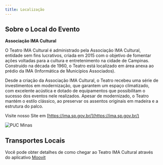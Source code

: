 ```yaml
---
title: Localização
---
```

<!--
[English Version](./venue-en_us.md)


-->

## Sobre o Local do Evento

**Associação IMA Cultural**

O Teatro IMA Cultural é administrado pela Associação IMA Cultural, entidade sem fins lucrativos, criada em 2015 com o objetivo de fomentar ações voltadas para a cultura e entretenimento na cidade de Campinas. Construído na década de 1960, o Teatro está localizado em área anexa ao prédio da IMA (Informática de Municípios Associados).

Desde a criação da Associação IMA Cultural, o Teatro recebeu uma série de investimentos em modernização, que garantem um espaço climatizado, com excelente acústica e dotado de equipamentos que possibilitam o sucesso dos eventos nele realizados. Apesar de modernizado, o Teatro mantém o estilo clássico, ao preservar os assentos originais em madeira e a estrutura do palco.

Visite nosso Site em [https://ima.sp.gov.br/](https://ima.sp.gov.br/)


![PUC Minas](/img/2020-belohorizonte/ima-pt_br.jpg)

## Transportes Locais

Você pode obter detalhes de como chegar ao Teatro IMA Cultural através do aplicativo [Moovit](https://moovitapp.com/index/pt-br/transporte_público-Teatro_Ima-Campinas-site_29423494-1002)
